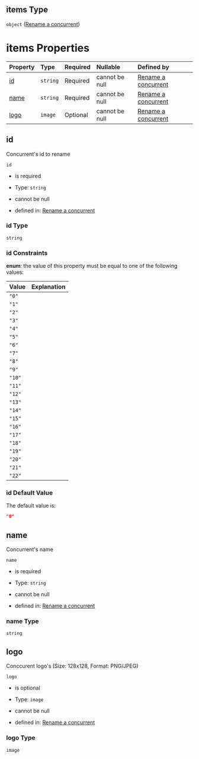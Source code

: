 ## items Type

`object` ([Rename a concurrent](generic-properties-root-addrename-competitors-properties-rename-competitor-rename-a-concurrent.md))

# items Properties

| Property      | Type     | Required | Nullable       | Defined by                                                                                            |
| :------------ | :------- | :------- | :------------- | :---------------------------------------------------------------------------------------------------- |
| [id](#id)     | `string` | Required | cannot be null | [Rename a concurrent](rename-concurrent-properties-id.md "rename-concurrent.json#/properties/id")     |
| [name](#name) | `string` | Required | cannot be null | [Rename a concurrent](rename-concurrent-properties-name.md "rename-concurrent.json#/properties/name") |
| [logo](#logo) | `image`  | Optional | cannot be null | [Rename a concurrent](rename-concurrent-properties-logo.md "rename-concurrent.json#/properties/logo") |

## id

Concurrent's id to rename

`id`

*   is required

*   Type: `string`

*   cannot be null

*   defined in: [Rename a concurrent](rename-concurrent-properties-id.md "rename-concurrent.json#/properties/id")

### id Type

`string`

### id Constraints

**enum**: the value of this property must be equal to one of the following values:

| Value  | Explanation |
| :----- | :---------- |
| `"0"`  |             |
| `"1"`  |             |
| `"2"`  |             |
| `"3"`  |             |
| `"4"`  |             |
| `"5"`  |             |
| `"6"`  |             |
| `"7"`  |             |
| `"8"`  |             |
| `"9"`  |             |
| `"10"` |             |
| `"11"` |             |
| `"12"` |             |
| `"13"` |             |
| `"14"` |             |
| `"15"` |             |
| `"16"` |             |
| `"17"` |             |
| `"18"` |             |
| `"19"` |             |
| `"20"` |             |
| `"21"` |             |
| `"22"` |             |

### id Default Value

The default value is:

```json
"0"
```

## name

Concurrent's name

`name`

*   is required

*   Type: `string`

*   cannot be null

*   defined in: [Rename a concurrent](rename-concurrent-properties-name.md "rename-concurrent.json#/properties/name")

### name Type

`string`

## logo

Conccurent logo's (Size: 128x128, Format: PNG/JPEG)

`logo`

*   is optional

*   Type: `image`

*   cannot be null

*   defined in: [Rename a concurrent](rename-concurrent-properties-logo.md "rename-concurrent.json#/properties/logo")

### logo Type

`image`
